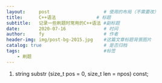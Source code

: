 ```yaml
---
layout:     post   				    # 使用的布局（不需要改）
title:      C++语法 				# 标题 
subtitle:   记录一些刷题时常用的C++语法 #副标题
date:       2020-07-16 				# 时间
author:     fy 						# 作者
header-img: img/post-bg-2015.jpg 	#这篇文章标题背景图片
catalog: true 						# 是否归档
tags:								#标签
    - 刷题
---
```

1. string substr (size_t pos = 0, size_t len = npos) const;